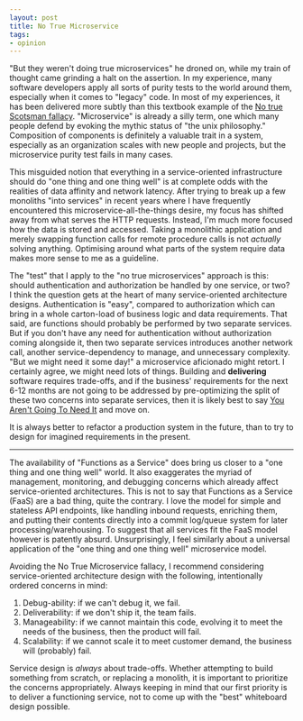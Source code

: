 ```yaml
---
layout: post
title: No True Microservice
tags:
- opinion
---
```


"But they weren't doing true microservices" he droned on, while my train of
thought came grinding a halt on the assertion. In my experience, many software
developers apply all sorts of purity tests to the world around them, especially
when it comes to "legacy" code. In most of my experiences, it has been
delivered more subtly than this textbook example of the [No true Scotsman
fallacy](https://en.wikipedia.org/wiki/No_true_Scotsman). "Microservice" is
already a silly term, one which many people defend by evoking the mythic status
of "the unix philosophy." Composition of components is definitely a valuable
trait in a system, especially as an organization scales with new people and
projects, but the microservice purity test fails in many cases.

This misguided notion that everything in a service-oriented infrastructure
should do "one thing and one thing well" is at complete odds with the realities
of data affinity and network latency. After trying to break up a few monoliths
"into services" in recent years where I have frequently encountered this
microservice-all-the-things desire, my focus has shifted away from what serves the HTTP
requests. Instead, I'm much more focused how the data is stored and accessed. Taking a
monolithic application and merely swapping function calls for remote procedure
calls is not _actually_ solving anything. Optimising around what parts of the
system require data makes more sense to me as a guideline.

The "test" that I apply to the "no true microservices" approach is this: should
authentication and authorization be handled by one service, or two? I think the
question gets at the heart of many service-oriented architecture designs.
Authentication is "easy", compared to authorization which can bring in
a whole carton-load of business logic and data requirements. That said, are
functions should probably be performed by two separate services. But if you
don't have any need for authentication without authorization coming alongside
it, then two separate services introduces another network call, another
service-dependency to manage, and unnecessary complexity. "But we might need it
some day!" a microservice aficionado might retort. I certainly agree, we might
need lots of things. Building and **delivering** software requires trade-offs,
and if the business' requirements for the next 6-12 months are not going to be
addressed by pre-optimizing the split of these two concerns into separate
services, then it is likely best to say [You Aren't Going To Need
It](https://en.wikipedia.org/wiki/You_aren't_gonna_need_it) and move on.

It is always better to refactor a production system in the future, than to try
to design for imagined requirements in the present.

---

The availability of "Functions as a Service" does bring us closer to a "one
thing and one thing well" world. It also exaggerates the myriad of management,
monitoring, and debugging concerns which already affect service-oriented
architectures. This is not to say that Functions as a Service (FaaS) are a bad thing,
quite the contrary. I love the model for simple and stateless API endpoints,
like handling inbound requests, enriching them, and putting their contents
directly into a commit log/queue system for later processing/warehousing. To
suggest that all services fit the FaaS model however is patently absurd.
Unsurprisingly, I feel similarly about a universal application of the "one
thing and one thing well" microservice model.

Avoiding the No True Microservice fallacy, I recommend considering
service-oriented architecture design with the following, intentionally ordered
concerns in mind:

1. Debug-ability: if we can't debug it, we fail.
1. Deliverability: if we don't ship it, the team fails.
1. Manageability: if we cannot maintain this code, evolving it to meet the
   needs of the business, then the product will fail.
1. Scalability: if we cannot scale it to meet customer demand, the business
   will (probably) fail.

Service design is _always_ about trade-offs. Whether attempting to build
something from scratch, or replacing a monolith, it is important to prioritize
the concerns appropriately. Always keeping in mind that our first priority is
to deliver a functioning service, not to come up with the "best" whiteboard
design possible.

